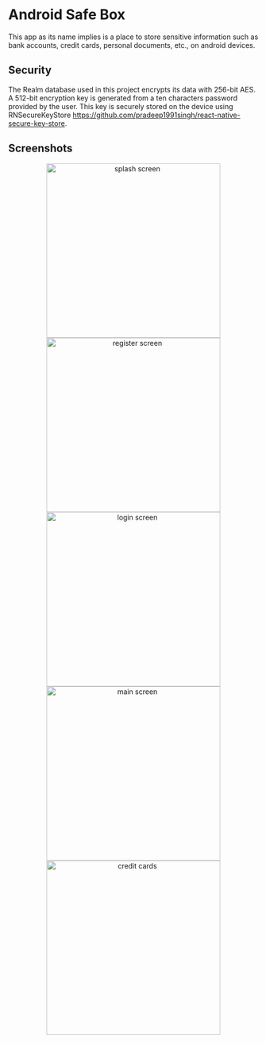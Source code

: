 # Android Safe Box
This app as its name implies is a place to store sensitive information such as bank accounts, credit cards, personal documents, etc., on android devices.

## Security
The Realm database used in this project encrypts its data with 256-bit AES. A 512-bit encryption key is generated from a ten characters password provided by the user. This key is securely stored on the device using RNSecureKeyStore https://github.com/pradeep1991singh/react-native-secure-key-store.

## Screenshots
<p align="center">
<img src="https://raw.githubusercontent.com/pierremacedo/android-safe-box-v2/master/screenshots/splashscreen.png" height="350" title="splash screen">
<img src="https://raw.githubusercontent.com/pierremacedo/android-safe-box-v2/master/screenshots/registerscreen.png" height="350" title="register screen">
<img src="https://raw.githubusercontent.com/pierremacedo/android-safe-box-v2/master/screenshots/loginscreen.png" height="350" title="login screen">  
<img src="https://raw.githubusercontent.com/pierremacedo/android-safe-box-v2/master/screenshots/mainscreen.png" height="350" title="main screen">  
<img src="https://raw.githubusercontent.com/pierremacedo/android-safe-box-v2/master/screenshots/creditcards.png" height="350" title="credit cards">    
</p>

